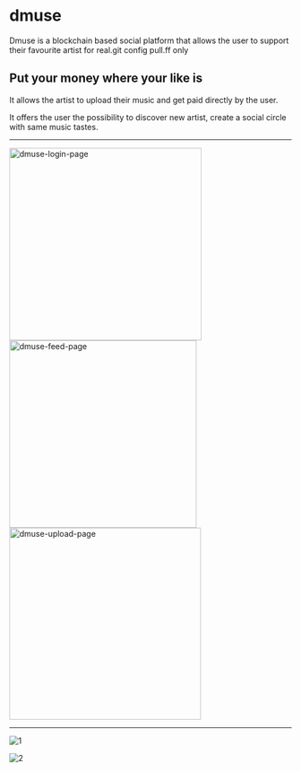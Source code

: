 # dmuse

Dmuse is a blockchain based social platform that allows the user to support their
favourite artist for real.git config pull.ff only

## Put your money where your like is

It allows the artist to upload their music and get paid directly by the user.

It offers the user the possibility to discover new artist, create a social circle
with same music tastes.

---

<img width="343" alt="dmuse-login-page" src="https://github.com/sebamiro/dmuse-contracts/assets/26301892/b964840d-86f9-4a90-950b-68005164cfec">

<img width="334" alt="dmuse-feed-page" src="https://github.com/sebamiro/dmuse-contracts/assets/26301892/aad46731-3a5e-4e21-ae0c-fa297181c0ec">

<img width="342" alt="dmuse-upload-page" src="https://github.com/sebamiro/dmuse-contracts/assets/26301892/4251e5ec-d933-49fb-9c26-f66a67470584">

---

![1](https://github.com/sebamiro/dmuse-contracts/assets/88943673/6cd99382-acaa-4883-a317-b27e4088fd62)

![2](https://github.com/sebamiro/dmuse-contracts/assets/88943673/e4ed51ac-51d0-47cb-947d-1fd7fee17b1b)
